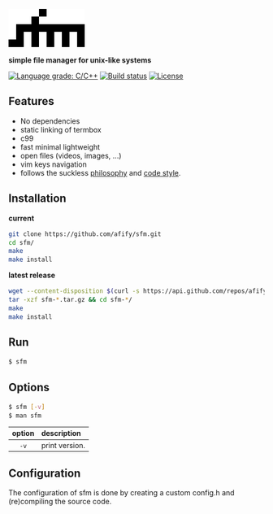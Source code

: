 ![sfm](https://github.com/afify/sfm/blob/master/sfm.png?raw=true)

**simple file manager for unix-like systems**

[![Language grade: C/C++](https://img.shields.io/lgtm/grade/cpp/g/afify/sfm.svg?logo=lgtm&logoWidth=18)](https://lgtm.com/projects/g/afify/sfm/context:cpp)
[![Build status](https://ci.appveyor.com/api/projects/status/goq88ahjyvtjrui2?svg=true)](https://ci.appveyor.com/project/afify/sfm)
[![License](https://img.shields.io/github/license/afify/sfm?color=blue)](https://github.com/afify/sfm/blob/master/LICENSE)

Features
--------
* No dependencies
* static linking of termbox
* c99
* fast minimal lightweight
* open files (videos, images, ...)
* vim keys navigation
* follows the suckless [philosophy](https://suckless.org/philosophy/) and [code style](https://suckless.org/coding_style/).

Installation
------------
**current**
```sh
git clone https://github.com/afify/sfm.git
cd sfm/
make
make install
```
**latest release**
```sh
wget --content-disposition $(curl -s https://api.github.com/repos/afify/sfm/releases/latest | tr -d '",' | awk '/tag_name/ {print "https://github.com/afify/sfm/archive/"$2".tar.gz"}')
tar -xzf sfm-*.tar.gz && cd sfm-*/
make
make install
```
Run
---
```sh
$ sfm
```
Options
-------
```sh
$ sfm [-v]
$ man sfm
```
| option | description                                  |
|:------:|:---------------------------------------------|
| `-v`   | print version.                               |

Configuration
-------------
The configuration of sfm is done by creating a custom config.h
and (re)compiling the source code.
